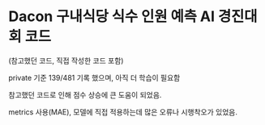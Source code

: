# Dacon 구내식당 식수 인원 예측 AI 경진대회 코드
(참고했던 코드, 직접 작성한 코드 포함)

private 기준 139/481 기록 했으며, 아직 더 학습이 필요함

참고했던 코드로 인해 점수 상승에 큰 도움이 되었음.

metrics 사용(MAE), 모델에 직접 적용하는데 많은 오류나 시행착오가 있었음.
